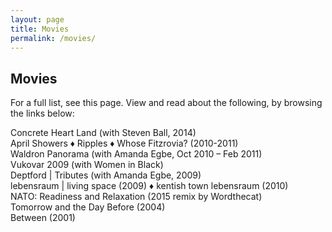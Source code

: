 ```yaml
---
layout: page
title: Movies
permalink: /movies/
---
```


## Movies

For a full list, see this page. View and read about the following, by browsing the links below:

Concrete Heart Land (with Steven Ball, 2014)  
April Showers ♦ Ripples ♦ Whose Fitzrovia? (2010-2011)  
Waldron Panorama (with Amanda  Egbe, Oct 2010 – Feb 2011)  
Vukovar 2009 (with Women in  Black)  
Deptford | Tributes (with Amanda  Egbe, 2009)  
lebensraum | living space (2009) ♦ kentish town lebensraum (2010)  
NATO: Readiness and Relaxation (2015 remix by Wordthecat)  
Tomorrow and the Day Before (2004)  
Between (2001)  
